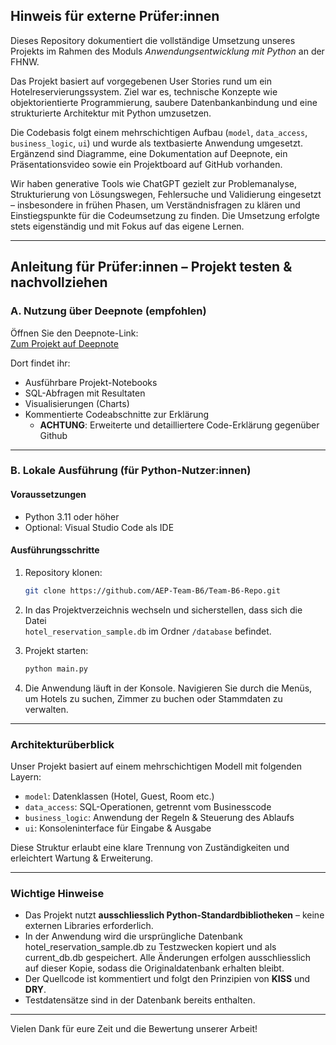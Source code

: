 ## Hinweis für externe Prüfer:innen

Dieses Repository dokumentiert die vollständige Umsetzung unseres Projekts im Rahmen des Moduls *Anwendungsentwicklung mit Python* an der FHNW.

Das Projekt basiert auf vorgegebenen User Stories rund um ein Hotelreservierungssystem. Ziel war es, technische Konzepte wie objektorientierte Programmierung, saubere Datenbankanbindung und eine strukturierte Architektur mit Python umzusetzen.

Die Codebasis folgt einem mehrschichtigen Aufbau (`model`, `data_access`, `business_logic`, `ui`) und wurde als textbasierte Anwendung umgesetzt. Ergänzend sind Diagramme, eine Dokumentation auf Deepnote, ein Präsentationsvideo sowie ein Projektboard auf GitHub vorhanden.

Wir haben generative Tools wie ChatGPT gezielt zur Problemanalyse, Strukturierung von Lösungswegen, Fehlersuche und Validierung eingesetzt – insbesondere in frühen Phasen, um Verständnisfragen zu klären und Einstiegspunkte für die Codeumsetzung zu finden. Die Umsetzung erfolgte stets eigenständig und mit Fokus auf das eigene Lernen.

---

## Anleitung für Prüfer:innen – Projekt testen & nachvollziehen

### A. Nutzung über Deepnote (empfohlen)

Öffnen Sie den Deepnote-Link:  
[Zum Projekt auf Deepnote](https://deepnote.com/workspace/DBUA-Team-C-c18e3c8f-25c5-4be0-bb77-bb8f6a66300d/project/AEP-B6-9cb1cc5b-60cb-4063-9234-00e840489c38/notebook/AEP-B6-a186cbbb02284c55b13524202bbe26ed)

Dort findet ihr:
- Ausführbare Projekt-Notebooks
- SQL-Abfragen mit Resultaten
- Visualisierungen (Charts)
- Kommentierte Codeabschnitte zur Erklärung
   - **ACHTUNG**: Erweiterte und detailliertere Code-Erklärung gegenüber Github

---

### B. Lokale Ausführung (für Python-Nutzer:innen)

#### Voraussetzungen
- Python 3.11 oder höher
- Optional: Visual Studio Code als IDE

#### Ausführungsschritte
1. Repository klonen:
   ```bash
   git clone https://github.com/AEP-Team-B6/Team-B6-Repo.git
   ```

2. In das Projektverzeichnis wechseln und sicherstellen, dass sich die Datei  
   `hotel_reservation_sample.db` im Ordner `/database` befindet.

3. Projekt starten:
   ```bash
   python main.py
   ```

4. Die Anwendung läuft in der Konsole. Navigieren Sie durch die Menüs, um Hotels zu suchen, Zimmer zu buchen oder Stammdaten zu verwalten.

---

### Architekturüberblick

Unser Projekt basiert auf einem mehrschichtigen Modell mit folgenden Layern:

- `model`: Datenklassen (Hotel, Guest, Room etc.)
- `data_access`: SQL-Operationen, getrennt vom Businesscode
- `business_logic`: Anwendung der Regeln & Steuerung des Ablaufs
- `ui`: Konsoleninterface für Eingabe & Ausgabe

Diese Struktur erlaubt eine klare Trennung von Zuständigkeiten und erleichtert Wartung & Erweiterung.

---

### Wichtige Hinweise

- Das Projekt nutzt **ausschliesslich Python-Standardbibliotheken** – keine externen Libraries erforderlich.
- In der Anwendung wird die ursprüngliche Datenbank hotel_reservation_sample.db zu Testzwecken kopiert und als current_db.db  gespeichert. Alle Änderungen erfolgen ausschliesslich auf dieser Kopie, sodass die Originaldatenbank erhalten bleibt.
- Der Quellcode ist kommentiert und folgt den Prinzipien von **KISS** und **DRY**.
- Testdatensätze sind in der Datenbank bereits enthalten.

---

Vielen Dank für eure Zeit und die Bewertung unserer Arbeit!
